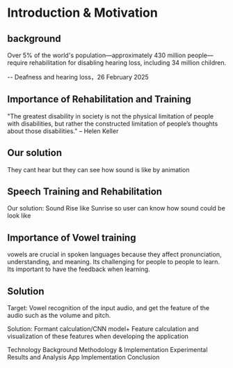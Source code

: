 # Introduction & Motivation
## background

Over 5% of the world's population—approximately 430 million people—require rehabilitation for disabling hearing loss, including 34 million children. 

-- Deafness and hearing loss，26 February 2025

## Importance of Rehabilitation and Training

"The greatest disability in society is not the physical limitation of people
with disabilities, but rather the constructed limitation of people’s thoughts
about those disabilities."
– Helen Keller

## Our solution
They cant hear but they can see how sound is like by animation

## Speech Training and Rehabilitation
Our solution: Sound Rise like Sunrise so user can know how sound could be look like

## Importance of Vowel training 
vowels are crucial in spoken languages because they affect pronunciation, understanding, and meaning.
Its challenging for people to people to learn. 
Its important to have the feedback when learning.

## Solution
Target: Vowel recognition of the input audio, and get the feature of the audio such as the volume and pitch. 

Solution: Formant calculation/CNN model+ Feature calculation and visualization of these features when developing the application

Technology Background
Methodology & lmplementation
Experimental Results and Analysis
App lmplementation
Conclusion
